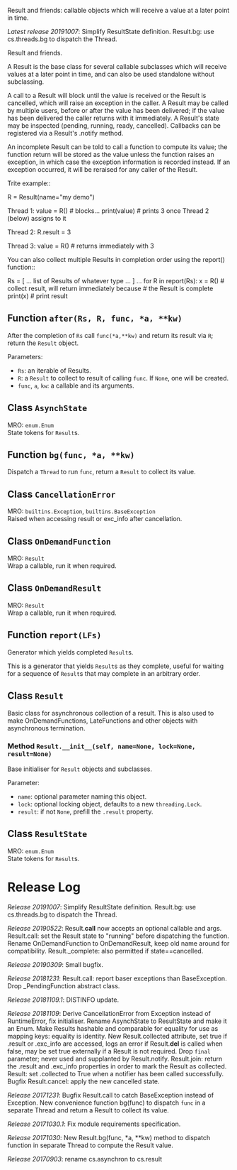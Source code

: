 Result and friends: callable objects which will receive a value at a later point in time.


*Latest release 20191007*:
Simplify ResultState definition.
Result.bg: use cs.threads.bg to dispatch the Thread.

Result and friends.

A Result is the base class for several callable subclasses
which will receive values at a later point in time,
and can also be used standalone without subclassing.

A call to a Result will block until the value is received or the Result is cancelled,
which will raise an exception in the caller.
A Result may be called by multiple users, before or after the value has been delivered;
if the value has been delivered the caller returns with it immediately.
A Result's state may be inspected (pending, running, ready, cancelled).
Callbacks can be registered via a Result's .notify method.

An incomplete Result can be told to call a function to compute its value;
the function return will be stored as the value unless the function raises an exception,
in which case the exception information is recorded instead.
If an exception occurred, it will be reraised for any caller of the Result.

Trite example::

  R = Result(name="my demo")

  Thread 1:
    value = R()
    # blocks...
    print(value)
    # prints 3 once Thread 2 (below) assigns to it

  Thread 2:
    R.result = 3

  Thread 3:
    value = R()
    # returns immediately with 3

You can also collect multiple Results in completion order using the report() function::

  Rs = [ ... list of Results of whatever type ... ]
  ...
  for R in report(Rs):
    x = R()     # collect result, will return immediately because
                # the Result is complete
    print(x)    # print result

## Function `after(Rs, R, func, *a, **kw)`

After the completion of `Rs` call `func(*a,**kw)` and return
its result via `R`; return the `Result` object.

Parameters:
* `Rs`: an iterable of Results.
* `R`: a `Result` to collect to result of calling `func`.
  If `None`, one will be created.
* `func`, `a`, `kw`: a callable and its arguments.

## Class `AsynchState`

MRO: `enum.Enum`  
State tokens for `Result`s.

## Function `bg(func, *a, **kw)`

Dispatch a `Thread` to run `func`, return a `Result` to collect its value.

## Class `CancellationError`

MRO: `builtins.Exception`, `builtins.BaseException`  
Raised when accessing result or exc_info after cancellation.

## Class `OnDemandFunction`

MRO: `Result`  
Wrap a callable, run it when required.

## Class `OnDemandResult`

MRO: `Result`  
Wrap a callable, run it when required.

## Function `report(LFs)`

Generator which yields completed `Result`s.

This is a generator that yields `Result`s as they complete,
useful for waiting for a sequence of `Result`s
that may complete in an arbitrary order.

## Class `Result`

Basic class for asynchronous collection of a result.
This is also used to make OnDemandFunctions, LateFunctions and other
objects with asynchronous termination.

### Method `Result.__init__(self, name=None, lock=None, result=None)`

Base initialiser for `Result` objects and subclasses.

Parameter:
* `name`: optional parameter naming this object.
* `lock`: optional locking object, defaults to a new `threading.Lock`.
* `result`: if not `None`, prefill the `.result` property.

## Class `ResultState`

MRO: `enum.Enum`  
State tokens for `Result`s.



# Release Log

*Release 20191007*:
Simplify ResultState definition.
Result.bg: use cs.threads.bg to dispatch the Thread.

*Release 20190522*:
Result.__call__ now accepts an optional callable and args.
Result.call: set the Result state to "running" before dispatching the function.
Rename OnDemandFunction to OnDemandResult, keep old name around for compatibility.
Result._complete: also permitted if state==cancelled.

*Release 20190309*:
Small bugfix.

*Release 20181231*:
Result.call: report baser exceptions than BaseException.
Drop _PendingFunction abstract class.

*Release 20181109.1*:
DISTINFO update.

*Release 20181109*:
Derive CancellationError from Exception instead of RuntimeError, fix initialiser.
Rename AsynchState to ResultState and make it an Enum.
Make Results hashable and comparable for equality for use as mapping keys: equality is identity.
New Result.collected attribute, set true if .result or .exc_info are accessed, logs an error if Result.__del__ is called when false, may be set true externally if a Result is not required.
Drop `final` parameter; never used and supplanted by Result.notify.
Result.join: return the .result and .exc_info properties in order to mark the Result as collected.
Result: set .collected to True when a notifier has been called successfully.
Bugfix Result.cancel: apply the new cancelled state.

*Release 20171231*:
Bugfix Result.call to catch BaseException instead of Exception.
New convenience function bg(func) to dispatch `func` in a separate Thread and return a Result to collect its value.

*Release 20171030.1*:
Fix module requirements specification.

*Release 20171030*:
New Result.bg(func, *a, **kw) method to dispatch function in separate Thread to compute the Result value.

*Release 20170903*:
rename cs.asynchron to cs.result
